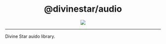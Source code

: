 <h1 align="center">
@divinestar/audio
</h1>

<p align="center">
<img src="https://divine-star-software.github.io/DigitalAssets/images/logo-small.png"/>
</p>

---

Divine Star auido library.
